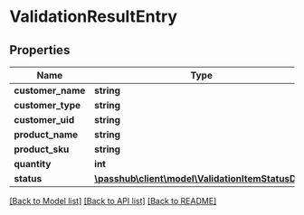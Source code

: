 # ValidationResultEntry

## Properties
Name | Type | Description | Notes
------------ | ------------- | ------------- | -------------
**customer_name** | **string** |  | [optional] 
**customer_type** | **string** |  | [optional] 
**customer_uid** | **string** |  | [optional] 
**product_name** | **string** |  | [optional] 
**product_sku** | **string** |  | [optional] 
**quantity** | **int** |  | [optional] 
**status** | [**\passhub\client\model\ValidationItemStatusDTO**](ValidationItemStatusDTO.md) |  | [optional] 

[[Back to Model list]](../README.md#documentation-for-models) [[Back to API list]](../README.md#documentation-for-api-endpoints) [[Back to README]](../README.md)


